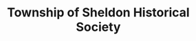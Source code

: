 ---
layout: repo
title: "Township of Sheldon Historical Society"
id: 22673
permalink: repos/22673/
---